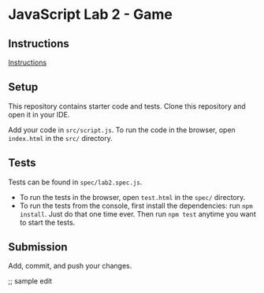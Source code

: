 # JavaScript Lab 2 - Game

## Instructions

[Instructions](https://docs.google.com/document/d/1IZ_xKVrmKeKvqMqhsKCib48lfwNHXuqtIhtR442fJOw/preview)

## Setup

This repository contains starter code and tests. Clone this repository and open it in your IDE.

Add your code in `src/script.js`. To run the code in the browser, open `index.html` in the `src/` directory.

## Tests

Tests can be found in `spec/lab2.spec.js`.

- To run the tests in the browser, open `test.html` in the `spec/` directory.
- To run the tests from the console, first install the dependencies: run `npm install`. Just do that one time ever. Then run `npm test` anytime you want to start the tests.

## Submission

Add, commit, and push your changes.



;; sample edit